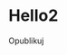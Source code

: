 # Hello2
<b-button
      class="publish-button"
      type="is-success"
      icon-left="check"
      >Opublikuj</b-button
    >
